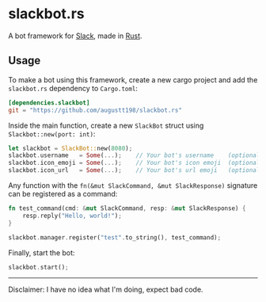 # slackbot.rs

A bot framework for [Slack](https://slack.com/), made in [Rust](http://www.rust-lang.org/).

## Usage

To make a bot using this framework, create a new cargo project and add the `slackbot.rs` dependency to `Cargo.toml`:

```toml
[dependencies.slackbot]
git = "https://github.com/augustt198/slackbot.rs"
```

Inside the main function, create a new `SlackBot` struct using `Slackbot::new(port: int)`:

```rust
let slackbot = SlackBot::new(8080);
slackbot.username   = Some(...);    // Your bot's username    (optional)
slackbot.icon_emoji = Some(...);    // Your bot's icon emoji  (optional)
slackbot.icon_url   = Some(...);    // Your bot's url emoji   (optional)
```

Any function with the `fn(&mut SlackCommand, &mut SlackResponse)` signature can be registered as a command:

```rust
fn test_command(cmd: &mut SlackCommand, resp: &mut SlackResponse) {
    resp.reply("Hello, world!"); 
}

slackbot.manager.register("test".to_string(), test_command);
```

Finally, start the bot:

```rust
slackbot.start();
```

---

Disclaimer: I have no idea what I'm doing, expect bad code.

